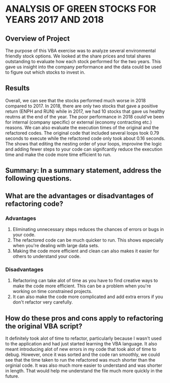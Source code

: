 # ANALYSIS OF GREEN STOCKS FOR YEARS 2017 AND 2018
## Overview of Project
The purpose of this VBA exercise was to analyze several environmental friendly stock options. We looked at the share prices and total shares outstanding to evaluate how each stock performed for the two years. 
This gave us insight into the company performance and the data could be used to figure out which stocks to invest in.

## Results
Overall, we can see that the stocks performed much worse in 2018 compared to 2017. In 2018, there are only two stocks that gave a positive return (ENPH and RUN) while in 2017, we had 10 stocks that gave us healthy reutrns at the end of the year.
The poor performance in 2018 could've been for internal (company specific) or external (economy contracting etc.) reasons. 
We can also evaluate the execution times of the original and the refactored codes. The original code that included several loops took 0.79 seconds to execute while
the refactored code only took about 0.16 seconds. The shows that editing the nesting order of your loops, improvine the logic and adding fewer steps to your code can signifcantly reduce the execution time and make the code more time efficient to run.

## Summary: In a summary statement, address the following questions.
## What are the advantages or disadvantages of refactoring code?
### Advantages
1. Eliminating unnecessary steps reduces the chances of errors or bugs in your code.
2. The refactored code can be much quicker to run. This shows especially when you're dealing with large data sets.
3. Making the code more efficient and clean can also makes it easier for others to understand your code.
### Disadvantages
1. Refactoring can take alot of time as you have to find creative ways to make the code more efficient. This can be a problem when you're working on time constrained projects.
2. It can also make the code more complicated and add extra errors if you don't refactor very carefully. 

## How do these pros and cons apply to refactoring the original VBA script?
It definitely took alot of time to refactor, particularly because I wasn't used to the application and had just started learning the VBA language. It also meant introducing alot
of new errors in my code that took alot of time to debug. However, once it was sorted and the code ran smoothly, we could see that the time taken to run the refactored 
was much shorter than the orginial code. It was also much more easier to understand and was shorter in length. That would help me understand the file much more quickly in the future.
